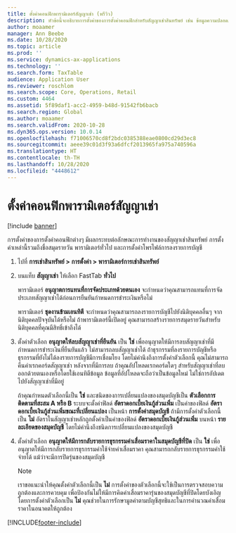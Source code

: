 ```yaml
---
title: ตั้งค่าคอนฟิกพารามิเตอร์สัญญาเช่า (พรีวิว)
description: หัวข้อนี้จะอธิบายการตั้งค่าของการตั้งค่าคอนฟิกสำหรับสัญญาเช่าสินทรัพย์ เช่น ข้อมูลความปลอดภัย และการตั้งค่าการบัญชี
author: moaamer
manager: Ann Beebe
ms.date: 10/28/2020
ms.topic: article
ms.prod: ''
ms.service: dynamics-ax-applications
ms.technology: ''
ms.search.form: TaxTable
audience: Application User
ms.reviewer: roschlom
ms.search.scope: Core, Operations, Retail
ms.custom: 4464
ms.assetid: 5f89daf1-acc2-4959-b48d-91542fb6bacb
ms.search.region: Global
ms.author: moaamer
ms.search.validFrom: 2020-10-28
ms.dyn365.ops.version: 10.0.14
ms.openlocfilehash: f71006570cd8f2bdc0385388eae0800cd29d3ec8
ms.sourcegitcommit: aeee39c01d3f93a6dfcf2013965fa975a740596a
ms.translationtype: HT
ms.contentlocale: th-TH
ms.lasthandoff: 10/28/2020
ms.locfileid: "4448612"
---
```

# <a name="configure-lease-parameters"></a>ตั้งค่าคอนฟิกพารามิเตอร์สัญญาเช่า

[!include [banner](../includes/banner.md)]

การตั้งค่าของการตั้งค่าคอนฟิกต่างๆ มีผลกระทบต่อลักษณะการทำงานของสัญญาเช่าสินทรัพย์ การตั้งค่าเหล่านี้รวมถึงชื่อสมุดรายวัน พารามิเตอร์ทั่วไป และการตั้งค่าโพรไฟล์การลงรายการบัญชี

1. ไปที่ **การเช่าสินทรัพย์ \> การตั้งค่า \> พารามิเตอร์การเช่าสินทรัพย์**
2. บนแท็บ **สัญญาเช่า** ให้เลือก FastTab **ทั่วไป**

    พารามิเตอร์ **อนุญาตการแทนที่การจัดประเภทด้วยตนเอง** จะกำหนดว่าคุณสามารถแทนที่การจัดประเภทสัญญาเช่าได้ก่อนการยืนยันกำหนดการชำระเงินหรือไม่

    พารามิเตอร์ **ชุดงานข้ามเอนทิตี** จะกำหนดว่าคุณสามารถลงรายการบัญชีไปยังนิติบุคคลอื่นๆ จากนิติบุคคลปัจจุบันได้หรือไม่ ถ้าพารามิเตอร์นี้เปิดอยู่ คุณสามารถสร้างรายการสมุดรายวันสำหรับนิติบุคคลที่คุณมีสิทธิ์เข้าถึงได้

3. ตั้งค่าตัวเลือก **อนุญาตให้ลบสัญญาเช่าที่ยืนยัน** เป็น **ใช่** เพื่ออนุญาตให้มีการลบสัญญาเช่าที่มีกำหนดการชำระเงินที่ยืนยันแล้ว ไม่สามารถลบสัญญาเช่าได้ ถ้าธุรกรรมที่ลงรายการบัญชีหรือธุรกรรมที่ยังไม่ได้ลงรายการบัญชีมีการเชื่อมโยง โดยไม่คำนึงถึงการตั้งค่าตัวเลือกนี้ คุณไม่สามารถคืนค่าเรกคอร์ดสัญญาเช่า หลังจากที่มีการลบ ถ้าคุณอัปโหลดเรกคอร์ดใดๆ สำหรับสัญญาเช่าที่ลบออกด้วยตนเองหรือโดยใช้เอนทิตีข้อมูล ข้อมูลที่อัปโหลดจะถือว่าเป็นข้อมูลใหม่ ไม่ใช่การอัปเดตไปยังสัญญาเช่าที่มีอยู่

    ถ้าคุณกำหนดตัวเลือกนี้เป็น **ใช่** และชนิดของการเปลี่ยนแปลงของสมุดบัญชีเป็น **ตัวเลือกการติดตามที่สะสม A หรือ B** ระบบจะตั้งค่าฟิลด์ **อัตราดอกเบี้ยเงินกู้ส่วนเพิ่ม** เป็นค่าของฟิลด์ **อัตราดอกเบี้ยเงินกู้ส่วนเพิ่มขณะที่เปลี่ยนแปลง** เป็นหน้า **การตั้งค่าสมุดบัญชี** ถ้ามีการตั้งค่าตัวเลือกนี้เป็น **ไม่** อัตราในสัญญาเช่าหลักถูกตั้งค่าเป็นค่าของฟิลด์ **อัตราดอกเบี้ยเงินกู้ส่วนเพิ่ม** บนหน้า **รายละเอียดของสมุดบัญชี** โดยไม่คำนึงถึงชนิดการเปลี่ยนแปลงของสมุดบัญชี

4. ตั้งค่าตัวเลือก **อนุญาตให้มีการกลับรายการธุรกรรมค่าเสื่อมราคาในสมุดบัญชีที่ปิด** เป็น **ใช่** เพื่ออนุญาตให้มีการกลับรายการธุรกรรมค่าใช้จ่ายค่าเสื่อมราคา คุณสามารถกลับรายการธุรกรรมค่าใช้จ่ายได้ แม้ว่าจะมีการปิดรุ่นของสมุดบัญชี

    > [!NOTE]
    > เราขอแนะนำให้คุณตั้งค่าตัวเลือกนี้เป็น **ไม่** การตั้งค่าของตัวเลือกนี้จะใช้เป็นการตรวจสอบความถูกต้องและการควบคุม เพื่อป้องกันไม่ให้มีการคิดค่าเสื่อมราคารุ่นของสมุดบัญชีที่ปิดโดยบังเอิญ โดยการตั้งค่าตัวเลือกเป็น **ไม่** คุณช่วยในการรักษามูลค่าตามบัญชีสุทธิและในการคำนวณค่าเสื่อมราคาในอนาคตให้ถูกต้อง


[!INCLUDE[footer-include](../../includes/footer-banner.md)]